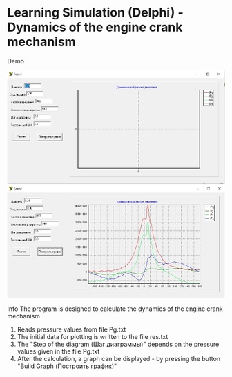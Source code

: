 ﻿# Learning Simulation (Delphi) - Dynamics of the engine crank mechanism

Demo

![Start](Start.jpg) ![Graf](Build_Graf.jpg)

Info
The program is designed to calculate the dynamics of the engine crank mechanism

1. Reads pressure values from file Pg.txt 
2. The initial data for plotting is written to the file res.txt
3. The "Step of the diagram (Шаг диаграммы)" depends on the pressure values given in the file Pg.txt
4. After the calculation, a graph can be displayed - by pressing the button "Build Graph (Построить график)"  